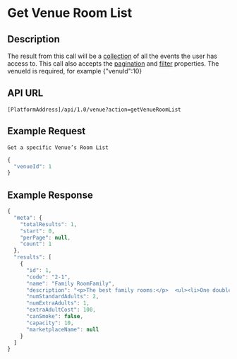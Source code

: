 # Get Venue Room List

## Description

The result from this call will be a [collection](../getting-started/interpreting-the-response/collections.md) of all the events the user has access to. This call also accepts the [pagination](../getting-started/interpreting-the-response/pagination.md) and [filter](../getting-started/interpreting-the-response/filtering.md) properties. The venueId is required, for example {"venuId":10}

## API URL

`[PlatformAddress]/api/1.0/venue?action=getVenueRoomList`

## Example Request

`Get a specific Venue’s Room List`

```javascript
{
  "venueId": 1
}
```

## Example Response

```javascript
{
  "meta": {
    "totalResults": 1,
    "start": 0,
    "perPage": null,
    "count": 1
  },
  "results": [
    {
      "id": 1,
      "code": "2-1",
      "name": "Family RoomFamily",
      "description": "<p>The best family rooms:</p>  <ul><li>One double bed</li>  <li>Two child beds</li>  <li>Sitting area</li>  <li>Balcony</li> </ul>",
      "numStandardAdults": 2,
      "numExtraAdults": 1,
      "extraAdultCost": 100,
      "canSmoke": false,
      "capacity": 10,
      "marketplaceName": null
    }
  ]
}
```

